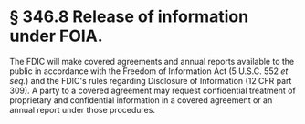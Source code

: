 # § 346.8   Release of information under FOIA.

The FDIC will make covered agreements and annual reports available to the public in accordance with the Freedom of Information Act (5 U.S.C. 552 *et seq.*) and the FDIC's rules regarding Disclosure of Information (12 CFR part 309). A party to a covered agreement may request confidential treatment of proprietary and confidential information in a covered agreement or an annual report under those procedures.




